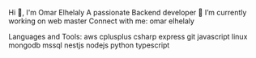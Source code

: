 Hi 👋, I'm Omar Elhelaly
A passionate Backend developer
🔭 I’m currently working on web master
Connect with me:
omar elhelaly

Languages and Tools:
aws cplusplus csharp express git javascript linux mongodb mssql nestjs nodejs python typescript
